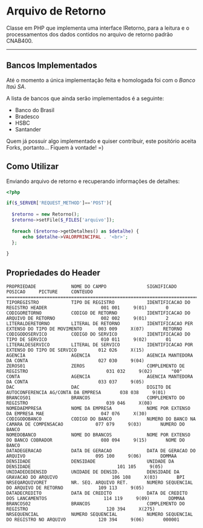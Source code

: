 Arquivo de Retorno
==================

Classe em PHP que implementa uma interface IRetorno, para a leitura e o processamentos dos dados contidos no arquivo de retorno padrão CNAB400.

---

Bancos Implementados
--------------------

Até o momento a única implementação feita e homologada foi com o *Banco Itaú SA*.

A lista de bancos que ainda serão implementados é a seguinte:
* Banco do Brasil
* Bradesco
* HSBC
* Santander

Quem já possuir algo implementado e quiser contribuir, este positório aceita Forks, portanto... Fiquem à vontade! =) 

Como Utilizar
-------------

Enviando arquivo de retorno e recuperando informações de detalhes:

  ```php 
<?php

  if($_SERVER['REQUEST_METHOD']=='POST'){
	
  	$retorno = new Retorno();
  	$retorno->setFile($_FILES['arquivo']);
  	
  	foreach ($retorno->getDetalhes() as $detalhe) {
  		echo $detalhe->VALORPRINCIPAL . '<br>';
  	};
  	
  }
  ```
  
Propriedades do Header
----------------------
```TXT
PROPRIEDADE 			NOME DO CAMPO 				SIGNIFICADO 										POSICAO		PICTURE		CONTEUDO
=================================================================================================================================================
TIPOREGISTRO 			TIPO DE REGISTRO 			IDENTIFICACAO DO REGISTRO HEADER					001 001		9(01)		0
CODIGORETORNO			CODIGO DE RETORNO			IDENTIFICACAO DO ARQUIVO DE RETORNO					002 002		9(01)		2	
LITERALDERETORNO 		LITERAL DE RETORNO 			IDENTIFICACAO PER EXTENSO DO TIPO DE MOVIMENTO		003 009		X(07)		RETORNO
CODIGODOSERVICO 		CODIGO DO SERVICO 			IDENTIFICACAO DO TIPO DE SERVICO 					010 011		9(02)		01
LITERALDESERVICO 		LITERAL DE SERVICO 			IDENTIFICACAO POR EXTENSO DO TIPO DE SERVICO		012 026		X(15)		
AGENCIA 				AGENCIA 					AGENCIA MANTEDORA DA CONTA							027 030		9(04)		
ZEROS01				 	ZEROS 						COMPLEMENTO DE REGISTRO								031 032		9(02)		"00"		
CONTA 					AGENCIA 					AGENCIA MANTEDORA DA CONTA							033 037		9(05)		
DAC 					DAC 						DIGITO DE AUTOCONFERENCIA AG/CONTA DA EMPRESA		038 038		9(01)		
BRANCOS01				BRANCOS 					COMPLEMENTO DO REGISTRO								039 046		X(08)		
NOMEDAEMPRESA			NOME DA EMPRESA				NOME POR EXTENSO DA EMPRESA MAE						047 076		X(30)		
CODIGODOBANCO			CODIGO DO BANCO				NUMERO DO BANCO NA CAMARA DE COMPENSACAO			077 079		9(03)		NUMERO DO BANCO		
NOMEDOBANCO			 	NOME DO BRANCOS				NOME POR EXTENSO DO BANCO COBRADOR					080 094		9(15)		NOME DO BANCO	
DATADEGERACAO			DATA DE GERACAO				DATA DE GERACAO DO ARQUIVO							095 100		9(06)		DDMMAA		
DENSIDADE				DENSIDADE					UNIDADE DA DENSIDADE								101 105		9(05)				
UNIDADEDEDENSID		 	UNIDADE DE DENSID.			DENSIDADE DA GRAVACAO DO ARQUIVO					106 108		X(03)		BPI				
NRSEQARQUIVORET		 	NR. SEQ. ARQUIVO RET.		NUMERO SEQUENCIAL DO ARQUIVO DE RETORNO				109 113		9(05)						
DATADECREDITO			DATA DE CREDITO				DATA DE CREDITO DOS LANCAMENTOS						114 119		9(09)		DDMMAA						
BRANCOS02				BRANCOS 					COMPLEMENTO DO REGISTRO								120 394		X(275)		
NRSEQUENCIAL			NUMERO SEQUENCIAL			NUMERO SEQUENCIAL DO REGISTRO NO ARQUIVO			120 394		9(06)		000001	
```		
